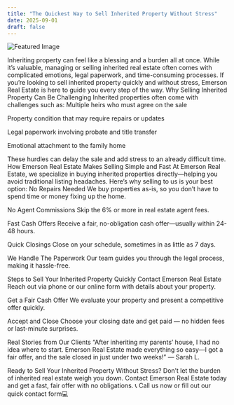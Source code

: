 ```yaml
---
title: "The Quickest Way to Sell Inherited Property Without Stress"
date: 2025-09-01
draft: false
---
```


![Featured Image](/images/cash-home-buyers-columbus-oh.webp)

Inheriting property can feel like a blessing and a burden all at once. While it’s valuable, managing or selling inherited real estate often comes with complicated emotions, legal paperwork, and time-consuming processes. If you’re looking to sell inherited property quickly and without stress, Emerson Real Estate is here to guide you every step of the way.
Why Selling Inherited Property Can Be Challenging
Inherited properties often come with challenges such as:
Multiple heirs who must agree on the sale
 
Property condition that may require repairs or updates
 
Legal paperwork involving probate and title transfer
 
Emotional attachment to the family home
 
These hurdles can delay the sale and add stress to an already difficult time.
How Emerson Real Estate Makes Selling Simple and Fast
At Emerson Real Estate, we specialize in buying inherited properties directly—helping you avoid traditional listing headaches.
Here’s why selling to us is your best option:
No Repairs Needed
We buy properties as-is, so you don’t have to spend time or money fixing up the home.
 
No Agent Commissions
Skip the 6% or more in real estate agent fees.
 
Fast Cash Offers
Receive a fair, no-obligation cash offer—usually within 24-48 hours.
 
Quick Closings
Close on your schedule, sometimes in as little as 7 days.
 
We Handle The Paperwork
Our team guides you through the legal process, making it hassle-free.
 
Steps to Sell Your Inherited Property Quickly
Contact Emerson Real Estate
Reach out via phone or our online form with details about your property.
 
Get a Fair Cash Offer
We evaluate your property and present a competitive offer quickly.
 
Accept and Close
Choose your closing date and get paid — no hidden fees or last-minute surprises.
 
Real Stories from Our Clients
“After inheriting my parents’ house, I had no idea where to start. Emerson Real Estate made everything so easy—I got a fair offer, and the sale closed in just under two weeks!” — Sarah L.
 
Ready to Sell Your Inherited Property Without Stress?
Don’t let the burden of inherited real estate weigh you down. Contact Emerson Real Estate today and get a fast, fair offer with no obligations.
📞 Call us now or fill out our quick contact form💻